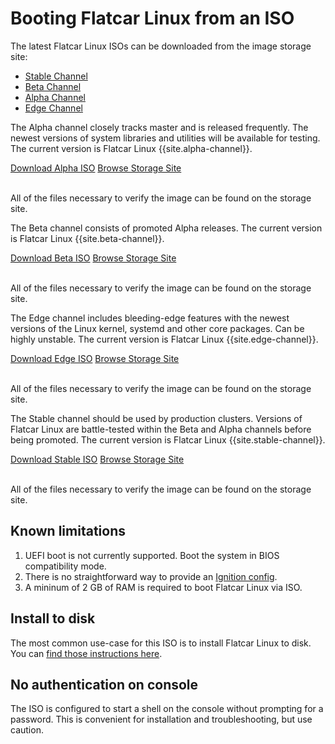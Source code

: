 # Booting Flatcar Linux from an ISO

The latest Flatcar Linux ISOs can be downloaded from the image storage site:

<div id="iso-images">
  <ul class="nav nav-tabs">
    <li class="active"><a href="#stable" data-toggle="tab">Stable Channel</a></li>
    <li><a href="#beta" data-toggle="tab">Beta Channel</a></li>
    <li><a href="#alpha" data-toggle="tab">Alpha Channel</a></li>
    <li><a href="#edge" data-toggle="tab">Edge Channel</a></li>
  </ul>
  <div class="tab-content coreos-docs-image-table">
    <div class="tab-pane" id="alpha">
      <div class="channel-info">
        <p>The Alpha channel closely tracks master and is released frequently. The newest versions of system libraries and utilities will be available for testing. The current version is Flatcar Linux {{site.alpha-channel}}.</p>
      </div>
      <a href="https://alpha.release.flatcar-linux.net/amd64-usr/current/flatcar_production_iso_image.iso" class="btn btn-primary">Download Alpha ISO</a>
      <a href="https://alpha.release.flatcar-linux.net/amd64-usr/current/" class="btn btn-default">Browse Storage Site</a>
      <br/><br/>
      <p>All of the files necessary to verify the image can be found on the storage site.</p>
    </div>
    <div class="tab-pane" id="beta">
      <div class="channel-info">
        <p>The Beta channel consists of promoted Alpha releases. The current version is Flatcar Linux {{site.beta-channel}}.</p>
      </div>
      <a href="https://beta.release.flatcar-linux.net/amd64-usr/current/flatcar_production_iso_image.iso" class="btn btn-primary">Download Beta ISO</a>
      <a href="https://beta.release.flatcar-linux.net/amd64-usr/current/" class="btn btn-default">Browse Storage Site</a>
      <br/><br/>
      <p>All of the files necessary to verify the image can be found on the storage site.</p>
    </div>
    <div class="tab-pane" id="edge">
      <div class="channel-info">
        <p>The Edge channel includes bleeding-edge features with the newest versions of the Linux kernel, systemd and other core packages. Can be highly unstable. The current version is Flatcar Linux {{site.edge-channel}}.</p>
      </div>
      <a href="https://edge.release.flatcar-linux.net/amd64-usr/current/flatcar_production_iso_image.iso" class="btn btn-primary">Download Edge ISO</a>
      <a href="https://edge.release.flatcar-linux.net/amd64-usr/current/" class="btn btn-default">Browse Storage Site</a>
      <br/><br/>
      <p>All of the files necessary to verify the image can be found on the storage site.</p>
    </div>
    <div class="tab-pane active" id="stable">
      <div class="channel-info">
        <p>The Stable channel should be used by production clusters. Versions of Flatcar Linux are battle-tested within the Beta and Alpha channels before being promoted. The current version is Flatcar Linux {{site.stable-channel}}.</p>
      </div>
      <a href="https://stable.release.flatcar-linux.net/amd64-usr/current/flatcar_production_iso_image.iso" class="btn btn-primary">Download Stable ISO</a>
      <a href="https://stable.release.flatcar-linux.net/amd64-usr/current/" class="btn btn-default">Browse Storage Site</a>
      <br/><br/>
      <p>All of the files necessary to verify the image can be found on the storage site.</p>
    </div>
  </div>
</div>

## Known limitations

1. UEFI boot is not currently supported. Boot the system in BIOS compatibility mode.
2. There is no straightforward way to provide an [Ignition config][cl-configs].
3. A mininum of 2 GB of RAM is required to boot Flatcar Linux via ISO.

## Install to disk

The most common use-case for this ISO is to install Flatcar Linux to disk. You can [find those instructions here](installing-to-disk.md).

## No authentication on console

The ISO is configured to start a shell on the console without prompting for a password. This is convenient for installation and troubleshooting, but use caution.

[cl-configs]: provisioning.md
